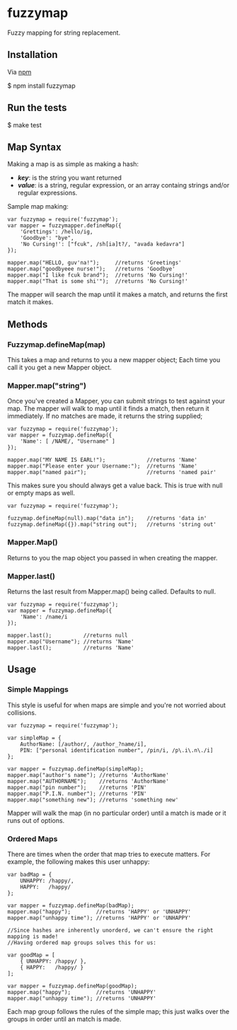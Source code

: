fuzzymap
=========

Fuzzy mapping for string replacement.

## Installation
Via [npm](http://github.com/isaacs/npm)

  $ npm install fuzzymap

## Run the tests

  $ make test

## Map Syntax
Making a map is as simple as making a hash:
 - ___key___: is the string you want returned
 - ___value___: is a string, regular expression, or an array containg strings and/or regular expressions.

Sample map making:

    var fuzzymap = require('fuzzymap');
    var mapper = fuzzymapper.defineMap({
        'Grettings': /hello/ig,
        'Goodbye': "bye",
        'No Cursing!': ["fcuk", /sh[ia]t?/, "avada kedavra"]
    });

    mapper.map("HELLO, guv'na!");     //returns 'Greetings'
    mapper.map("goodbyeee nurse!");   //returns 'Goodbye'
    mapper.map("I like fcuk brand");  //returns 'No Cursing!'
    mapper.map("That is some shi'");  //returns 'No Cursing!'

The mapper will search the map until it makes a match, and returns the first match it makes.

## Methods
### Fuzzymap.defineMap(map)
This takes a map and returns to you a new mapper object;
Each time you call it you get a new Mapper object.

### Mapper.map("string")
Once you've created a Mapper, you can submit strings to test against your map.
The mapper will walk to map until it finds a match, then return it immediately.
If no matches are made, it returns the string supplied;

    var fuzzymap = require('fuzzymap');
    var mapper = fuzzymap.defineMap({
        'Name': [ /NAME/, "Username" ]
    });

    mapper.map("MY NAME IS EARL!");             //returns 'Name'
    mapper.map("Please enter your Username:");  //returns 'Name'
    mapper.map("named pair");                   //returns 'named pair'

This makes sure you should always get a value back.
This is true with null or empty maps as well.

    var fuzzymap = require('fuzzymap');
  
    fuzzymap.defineMap(null).map("data in");    //returns 'data in'
    fuzzymap.defineMap({}).map("string out");   //returns 'string out'
  
### Mapper.Map()
Returns to you the map object you passed in when creating the mapper.

### Mapper.last()
Returns the last result from Mapper.map() being called.
Defaults to null.

    var fuzzymap = require('fuzzymap');
    var mapper = fuzzymap.defineMap({
        'Name': /name/i
    });

    mapper.last();          //returns null
    mapper.map("Username"); //returns 'Name'
    mapper.last();          //returns 'Name'

## Usage
### Simple Mappings
This style is useful for when maps are simple and you're not worried about collisions.

    var fuzzymap = require('fuzzymap');

    var simpleMap = {
        AuthorName: [/author/, /author_?name/i],
        PIN: ["personal identification number", /pin/i, /p\.i\.n\./i]
    };

    var mapper = fuzzymap.defineMap(simpleMap);
    mapper.map("author's name"); //returns 'AuthorName'
    mapper.map("AUTHORNAME");    //returns 'AuthorName'
    mapper.map("pin number");    //returns 'PIN'
    mapper.map("P.I.N. number"); //returns 'PIN'
    mapper.map("something new"); //returns 'something new'

Mapper will walk the map (in no particular order) until a match is made or it runs out of options.

### Ordered Maps
There are times when the order that map tries to execute matters.
For example, the following makes this user unhappy:

    var badMap = {
        UNHAPPY: /happy/,
        HAPPY:   /happy/
    };

    var mapper = fuzzymap.defineMap(badMap);
    mapper.map("happy");        //returns 'HAPPY' or 'UNHAPPY'
    mapper.map("unhappy time"); //returns 'HAPPY' or 'UNHAPPY'

    //Since hashes are inherently unorderd, we can't ensure the right mapping is made!
    //Having ordered map groups solves this for us:

    var goodMap = [
        { UNHAPPY: /happy/ },
        { HAPPY:   /happy/ }
    ];

    var mapper = fuzzymap.defineMap(goodMap);
    mapper.map("happy");        //returns 'UNHAPPY'
    mapper.map("unhappy time"); //returns 'UNHAPPY'

Each map group follows the rules of the simple map; this just walks over the groups in order until an match is made.
